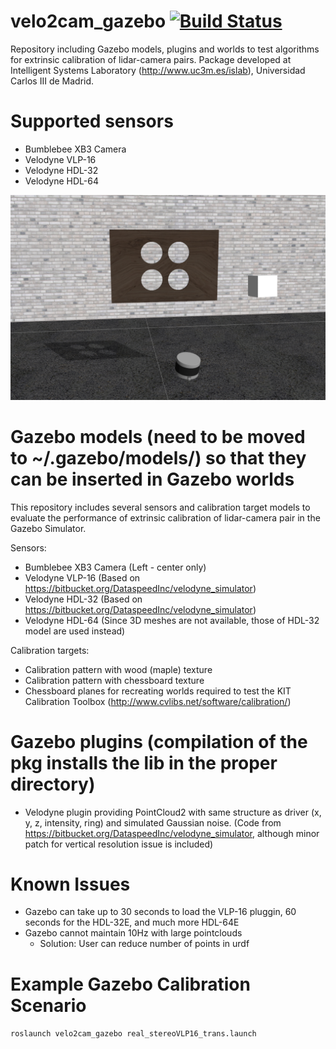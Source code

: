 # velo2cam_gazebo [![Build Status](http://build.ros.org/job/Kdev__velo2cam_gazebo__ubuntu_xenial_amd64/4/badge/icon)](http://build.ros.org/job/Kdev__velo2cam_gazebo__ubuntu_xenial_amd64/4/)
Repository including Gazebo models, plugins and worlds to test algorithms for extrinsic calibration of lidar-camera pairs. Package developed at Intelligent Systems Laboratory (http://www.uc3m.es/islab), Universidad Carlos III de Madrid.

# Supported sensors

* Bumblebee XB3 Camera
* Velodyne VLP-16
* Velodyne HDL-32
* Velodyne HDL-64

![gazebo screenshot](screenshots/velo2cam_calibration_setup.png)

# Gazebo models (need to be moved to ~/.gazebo/models/) so that they can be inserted in Gazebo worlds
This repository includes several sensors and calibration target models to evaluate the performance of extrinsic calibration of lidar-camera pair in the Gazebo Simulator.

Sensors:

* Bumblebee XB3 Camera (Left - center only)
* Velodyne VLP-16 (Based on https://bitbucket.org/DataspeedInc/velodyne_simulator)
* Velodyne HDL-32 (Based on https://bitbucket.org/DataspeedInc/velodyne_simulator)
* Velodyne HDL-64 (Since 3D meshes are not available, those of HDL-32 model are used instead)

Calibration targets:

* Calibration pattern with wood (maple) texture
* Calibration pattern with chessboard texture
* Chessboard planes for recreating worlds required to test the KIT Calibration Toolbox (http://www.cvlibs.net/software/calibration/)

# Gazebo plugins (compilation of the pkg installs the lib in the proper directory)
* Velodyne plugin providing PointCloud2 with same structure as driver (x, y, z, intensity, ring) and simulated Gaussian noise. (Code from https://bitbucket.org/DataspeedInc/velodyne_simulator, although minor patch for vertical resolution issue is included)

# Known Issues
* Gazebo can take up to 30 seconds to load the VLP-16 pluggin, 60 seconds for the HDL-32E, and much more HDL-64E
* Gazebo cannot maintain 10Hz with large pointclouds
    * Solution: User can reduce number of points in urdf

# Example Gazebo Calibration Scenario
```roslaunch velo2cam_gazebo real_stereoVLP16_trans.launch```
